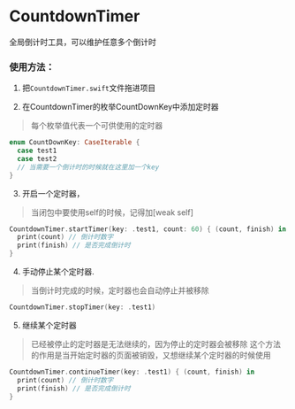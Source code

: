 # CountdownTimer

全局倒计时工具，可以维护任意多个倒计时

### 使用方法：

1. 把`CountdownTimer.swift`文件拖进项目

2. 在CountdownTimer的枚举CountDownKey中添加定时器
> 每个枚举值代表一个可供使用的定时器
```swift
enum CountDownKey: CaseIterable {
  case test1
  case test2
  // 当需要一个倒计时的时候就在这里加一个key
}

```

3. 开启一个定时器，
> 当闭包中要使用self的时候，记得加[weak self]
```swift
CountdownTimer.startTimer(key: .test1, count: 60) { (count, finish) in
  print(count) // 倒计时数字
  print(finish) // 是否完成倒计时
}
```

4. 手动停止某个定时器. 
> 当倒计时完成的时候，定时器也会自动停止并被移除
```swift
CountdownTimer.stopTimer(key: .test1)
```

5. 继续某个定时器
> 已经被停止的定时器是无法继续的，因为停止的定时器会被移除
> 这个方法的作用是当开始定时器的页面被销毁，又想继续某个定时器的时候使用
```swift
CountdownTimer.continueTimer(key: .test1) { (count, finish) in
  print(count) // 倒计时数字
  print(finish) // 是否完成倒计时
}
```
